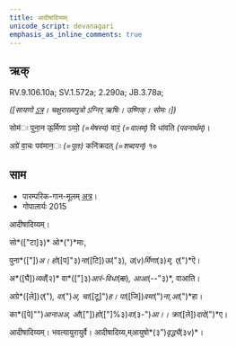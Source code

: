 ```yaml
---
title: आदीषादिय्यम्  
unicode_script: devanagari  
emphasis_as_inline_comments: true
---   
```


## ऋक्

RV.9.106.10a; SV.1.572a; 2.290a; JB.3.78a;

*([सायणो [ऽत्र](https://archive.org/stream/RgVedaWithSayanasCommentaryPart4/rv_sayanabhasya_part4#page/n351/mode/2up&sa=D&ust=1542425956291000)। चक्षुराख्यपुत्रो ऽग्निर् ऋषिः। उष्णिक्। सोमः।])*

सोम॑ः पुना॒न ऊ॒र्मिणा ऽव्यो॒ *(=मेषस्य)* वारं॒ *(=वालम्)* वि धा॑वति *(पवनार्थम्)*।

अग्रे॑ वा॒चः पव॑मान॒ः *(=पूतः)* कनि॑क्रदत् *(=शब्दयन्)* १०

## साम

- पारम्परिक-गान-मूलम् [अत्र](https://sanskritdocuments.org/sites/pssramanujaswamy/AASHEERVACHANA%20SAAMAANI.pdf&sa=D&ust=1542425956292000)।
- गोपालार्यः 2015  
<div class="audioEmbed" src="https://archive
.org/download/jaiminIya-sAma-gAna-paravastu-tradition-gopAla-2015/AdIShAdiyyam.mp3"></div>

आदीषादिय्यम्।

सो*(["टा]३)* ओ*(")*माः,

पुना*(["])*अ। हो*([प]"३)*ना*([टि])*ऊ*("३)*, उ*(v)*र्मिणा*(३)*म्, ए*(")*ऎ।

अ*([घै])*व्यवँ*(२)* वा*(["]३)*आरं-विधा*(~~दा~~)*, आआ*(--"३)*, वाआति।

अग्रे*([ले])*ए*(")*, वा*(")*अ, चा*([टू]")*ह। पा*([जि])*वमा*(")*ना,आ*(")*हा।

का*([पे]"")*आनाअअ, औ*(["])*हो*(["]%३)*वा*(३-")*आ।। क्रा*([ले])*दादे*(")*ए।

आदीषादिय्यम्। भवत्यायुरायुर्वै। आदीषादिय्य,म्आयुषो*(३”)*वृद्ध्यै*(३v)*।